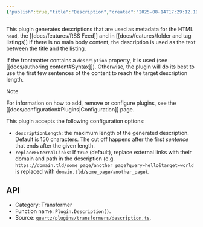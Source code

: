 ```yaml
---
{"publish":true,"title":"Description","created":"2025-08-14T17:29:12.199+02:00","modified":"2025-08-14T17:29:12.199+02:00","tags":["plugin/transformer"],"cssclasses":""}
---
```



This plugin generates descriptions that are used as metadata for the HTML `head`, the [[docs/features/RSS Feed]] and in [[docs/features/folder and tag listings]] if there is no main body content, the description is used as the text between the title and the listing.

If the frontmatter contains a `description` property, it is used (see [[docs/authoring content#Syntax]]). Otherwise, the plugin will do its best to use the first few sentences of the content to reach the target description length.

> [!note]
> For information on how to add, remove or configure plugins, see the [[docs/configuration#Plugins\|Configuration]] page.

This plugin accepts the following configuration options:

- `descriptionLength`: the maximum length of the generated description. Default is 150 characters. The cut off happens after the first _sentence_ that ends after the given length.
- `replaceExternalLinks`: If `true` (default), replace external links with their domain and path in the description (e.g. `https://domain.tld/some_page/another_page?query=hello&target=world` is replaced with `domain.tld/some_page/another_page`).

## API

- Category: Transformer
- Function name: `Plugin.Description()`.
- Source: [`quartz/plugins/transformers/description.ts`](https://github.com/jackyzha0/quartz/blob/v4/quartz/plugins/transformers/description.ts).
